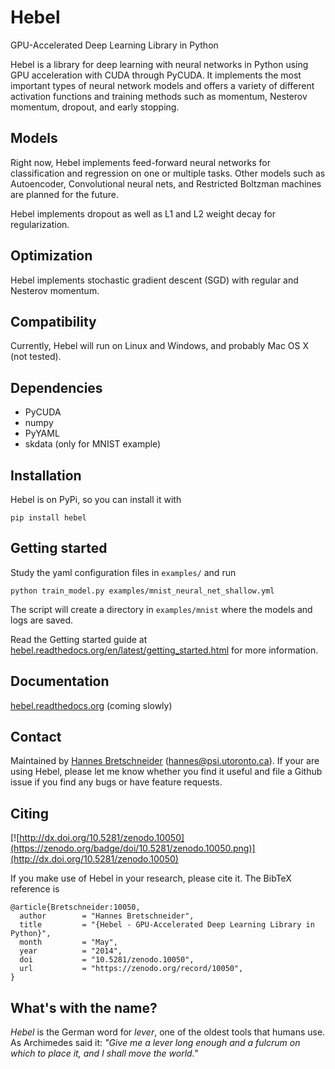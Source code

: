 # Hebel

GPU-Accelerated Deep Learning Library in Python

Hebel is a library for deep learning with neural networks in Python using GPU acceleration with CUDA through PyCUDA. It implements the most important types of neural network models and offers a variety of different activation functions and training methods such as momentum, Nesterov momentum, dropout, and early stopping.

## Models

Right now, Hebel implements feed-forward neural networks for classification and regression on one or multiple tasks. Other models such as Autoencoder, Convolutional neural nets, and Restricted Boltzman machines are planned for the future.

Hebel implements dropout as well as L1 and L2 weight decay for regularization.

## Optimization

Hebel implements stochastic gradient descent (SGD) with regular and Nesterov momentum.

## Compatibility

Currently, Hebel will run on Linux and Windows, and probably Mac OS X (not tested). 

## Dependencies
- PyCUDA
- numpy
- PyYAML
- skdata (only for MNIST example)

## Installation

Hebel is on PyPi, so you can install it with

    pip install hebel

## Getting started
Study the yaml configuration files in `examples/` and run
    
    python train_model.py examples/mnist_neural_net_shallow.yml
    
The script will create a directory in `examples/mnist` where the models and logs are saved.

Read the Getting started guide at [hebel.readthedocs.org/en/latest/getting_started.html](http://hebel.readthedocs.org/en/latest/getting_started.html) for more information.

## Documentation
[hebel.readthedocs.org](http://hebel.readthedocs.org) (coming slowly)

## Contact
Maintained by [Hannes Bretschneider](http://github.com/hannes-brt) (hannes@psi.utoronto.ca).
If your are using Hebel, please let me know whether you find it useful and file a Github issue if you find any bugs or have feature requests.

## Citing
[![http://dx.doi.org/10.5281/zenodo.10050](https://zenodo.org/badge/doi/10.5281/zenodo.10050.png)](http://dx.doi.org/10.5281/zenodo.10050)

If you make use of Hebel in your research, please cite it. The BibTeX reference is
    
    @article{Bretschneider:10050,
      author        = "Hannes Bretschneider",
      title         = "{Hebel - GPU-Accelerated Deep Learning Library in Python}",
      month         = "May",
      year          = "2014",
      doi           = "10.5281/zenodo.10050",
      url           = "https://zenodo.org/record/10050",
    }

## What's with the name?
_Hebel_ is the German word for _lever_, one of the oldest tools that humans use. As Archimedes said it: _"Give me a lever long enough and a fulcrum on which to place it, and I shall move the world."_
